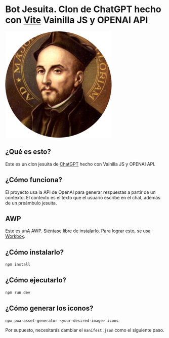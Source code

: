 ﻿# Bot Jesuita. Clon de ChatGPT hecho con [Vite](https://vitejs.dev/) Vainilla JS y OPENAI API

<!-- insert image lad-icon located in public -->

![Lad Icon](client/public/lad-icon.png)

## ¿Qué es esto?

Este es un clon jesuita de [ChatGPT](https://chat.openai.com/chat) hecho con Vainilla JS y OPENAI API.

## ¿Cómo funciona?

El proyecto usa la API de OpenAI para generar respuestas a partir de un contexto. El contexto es el texto que el usuario escribe en el chat, además de un preámbulo jesuita.

## AWP

Este es unA AWP. Siéntase libre de instalarlo. Para lograr esto, se usa [Workbox](https://developer.chrome.com/docs/workbox/).

## ¿Cómo instalarlo?

```bash
npm install
```

## ¿Cómo ejecutarlo?

```bash
npm run dev
```

## ¿Cómo generar los iconos?

```bash
npx pwa-asset-generator <your-desired-image> icons
```

Por supuesto, necesitarás cambiar el `manifest.json` como el siguiente paso.
